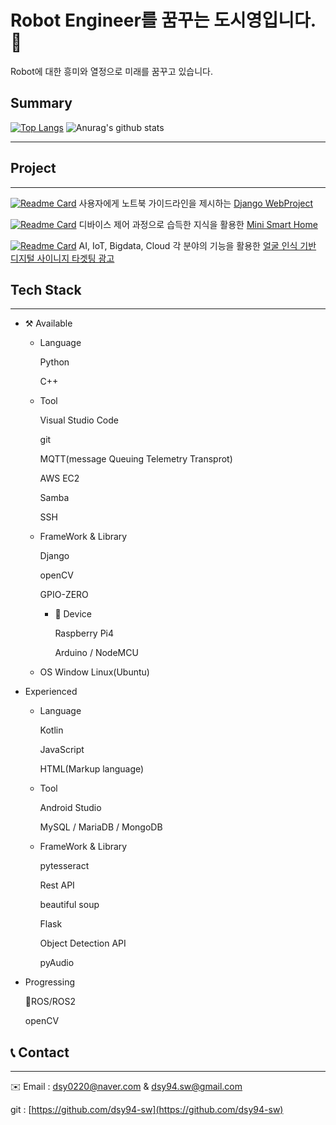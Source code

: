 # Robot Engineer를 꿈꾸는 도시영입니다.👋

Robot에 대한 흥미와 열정으로 미래를 꿈꾸고 있습니다. 



## Summary

 [![Top Langs](https://github-readme-stats.vercel.app/api/top-langs/?username=dsy-sw&layout=compact)](https://github.com/anuraghazra/github-readme-stats)
 ![Anurag's github stats](https://github-readme-stats.vercel.app/api?username=dsy-sw&show_icons=true)
 
---

## Project

---

[![Readme Card](https://github-readme-stats.vercel.app/api/pin/?username=dsy-sw&repo=web_proj)](https://github.com/anuraghazra/github-readme-stats) 사용자에게 노트북  가이드라인을 제시하는 [Django WebProject](https://github.com/dsy-sw/web_proj.git) 



[![Readme Card](https://github-readme-stats.vercel.app/api/pin/?username=hyeonghak96&repo=iot-project)](https://github.com/anuraghazra/github-readme-stats) 디바이스 제어 과정으로 습득한 지식을 활용한 [Mini Smart Home](https://github.com/hyeonghak96/iot-project.git)


[![Readme Card](https://github-readme-stats.vercel.app/api/pin/?username=JFusionProject&repo=IoT_code)](https://github.com/anuraghazra/github-readme-stats) AI, IoT, Bigdata, Cloud 각 분야의 기능을 활용한 [얼굴 인식 기반 디지털 사이니지 타겟팅 광고](https://github.com/JFusionProject/IoT_code)

## Tech Stack

---

- ⚒️ Available
    - Language

        Python

        C++

    - Tool

        Visual Studio Code

        git

        MQTT(message Queuing Telemetry Transprot)

        AWS EC2

        Samba

        SSH

    - FrameWork & Library

        Django

        openCV

        GPIO-ZERO

        - 📱 Device

            Raspberry Pi4

            Arduino / NodeMCU

    - OS
        Window
        Linux(Ubuntu)
- Experienced
    - Language

        Kotlin

        JavaScript

        HTML(Markup language)

    - Tool

        Android Studio

        MySQL / MariaDB / MongoDB

    - FrameWork & Library

        pytesseract

        Rest API

        beautiful soup

        Flask

        Object Detection API

        pyAudio

- Progressing

    🐢ROS/ROS2

    openCV

## 📞 Contact

---

✉️ Email : dsy0220@naver.com & dsy94.sw@gmail.com

git : [https://github.com/dsy94-sw](https://github.com/dsy94-sw)
